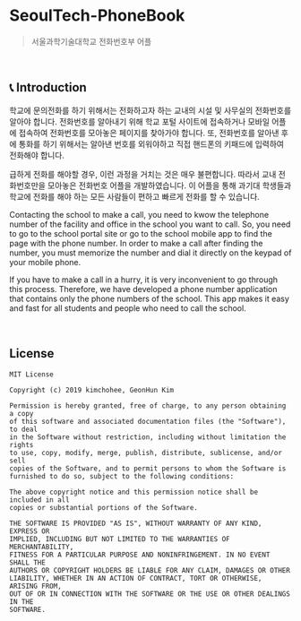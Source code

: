 # SeoulTech-PhoneBook

> 서울과학기술대학교 전화번호부 어플

<br>

## 📞 Introduction

학교에 문의전화를 하기 위해서는 전화하고자 하는 교내의 시설 및 사무실의 전화번호를 알아야 합니다. 전화번호를 알아내기 위해 학교 포털 사이트에 접속하거나 모바일 어플에 접속하여 전화번호를 모아놓은 페이지를 찾아가야 합니다. 또, 전화번호를 알아낸 후에 통화를 하기 위해서는 알아낸 번호를 외워야하고 직접 핸드폰의 키패드에 입력하여 전화해야 합니다.

급하게 전화를 해야할 경우, 이런 과정을 거치는 것은 매우 불편합니다. 따라서 교내 전화번호만을 모아놓은 전화번호 어플을 개발하였습니다. 이 어플을 통해 과기대 학생들과 학교에 전화를 해야 하는 모든 사람들이 편하고 빠르게 전화를 할 수 있습니다.

Contacting the school to make a call, you need to kwow the telephone number of the facility and office in the school you want to call. So, you need to go to the school portal site or go to the school mobile app to find the page with the phone number. In order to make a call after finding the number, you must memorize the number and dial it directly on the keypad of your mobile phone.

If you have to make a call in a hurry, it is very inconvenient to go through this process. Therefore, we have developed a phone number application that contains only the phone numbers of the school. This app makes it easy and fast for all students and people who need to call the school.

<br>

## License

```
MIT License

Copyright (c) 2019 kimchohee, GeonHun Kim

Permission is hereby granted, free of charge, to any person obtaining a copy
of this software and associated documentation files (the "Software"), to deal
in the Software without restriction, including without limitation the rights
to use, copy, modify, merge, publish, distribute, sublicense, and/or sell
copies of the Software, and to permit persons to whom the Software is
furnished to do so, subject to the following conditions:

The above copyright notice and this permission notice shall be included in all
copies or substantial portions of the Software.

THE SOFTWARE IS PROVIDED "AS IS", WITHOUT WARRANTY OF ANY KIND, EXPRESS OR
IMPLIED, INCLUDING BUT NOT LIMITED TO THE WARRANTIES OF MERCHANTABILITY,
FITNESS FOR A PARTICULAR PURPOSE AND NONINFRINGEMENT. IN NO EVENT SHALL THE
AUTHORS OR COPYRIGHT HOLDERS BE LIABLE FOR ANY CLAIM, DAMAGES OR OTHER
LIABILITY, WHETHER IN AN ACTION OF CONTRACT, TORT OR OTHERWISE, ARISING FROM,
OUT OF OR IN CONNECTION WITH THE SOFTWARE OR THE USE OR OTHER DEALINGS IN THE
SOFTWARE.
```